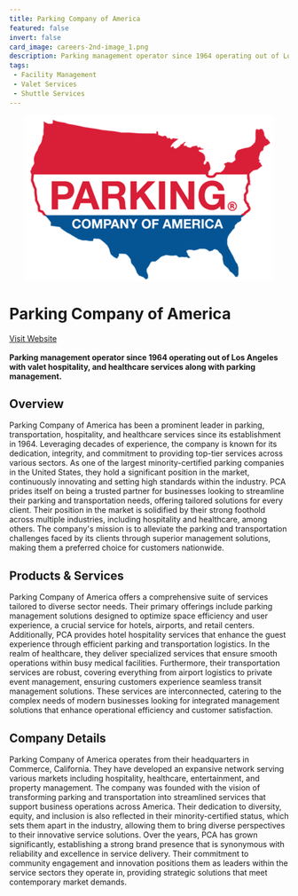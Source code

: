 ```yaml
---
title: Parking Company of America
featured: false
invert: false
card_image: careers-2nd-image_1.png
description: Parking management operator since 1964 operating out of Los Angeles with valet hospitality, and healthcare services along with parking management.
tags: 
 - Facility Management
 - Valet Services
 - Shuttle Services
---
```


<div align="center">
<a href="https://www.parkpca.com/">
<img src="careers-2nd-image_1.png" alt="Logo" style="min-width: 200px; max-width: 600px; height: auto;" >
</a>
</div>

# Parking Company of America
<a href="https://www.parkpca.com/">Visit Website</a>
<br>
<br>
**Parking management operator since 1964 operating out of Los Angeles with valet hospitality, and healthcare services along with parking management.**

## Overview
Parking Company of America has been a prominent leader in parking, transportation, hospitality, and healthcare services since its establishment in 1964. Leveraging decades of experience, the company is known for its dedication, integrity, and commitment to providing top-tier services across various sectors. As one of the largest minority-certified parking companies in the United States, they hold a significant position in the market, continuously innovating and setting high standards within the industry. PCA prides itself on being a trusted partner for businesses looking to streamline their parking and transportation needs, offering tailored solutions for every client. Their position in the market is solidified by their strong foothold across multiple industries, including hospitality and healthcare, among others. The company's mission is to alleviate the parking and transportation challenges faced by its clients through superior management solutions, making them a preferred choice for customers nationwide.
## Products & Services 
Parking Company of America offers a comprehensive suite of services tailored to diverse sector needs. Their primary offerings include parking management solutions designed to optimize space efficiency and user experience, a crucial service for hotels, airports, and retail centers. Additionally, PCA provides hotel hospitality services that enhance the guest experience through efficient parking and transportation logistics. In the realm of healthcare, they deliver specialized services that ensure smooth operations within busy medical facilities. Furthermore, their transportation services are robust, covering everything from airport logistics to private event management, ensuring customers experience seamless transit management solutions. These services are interconnected, catering to the complex needs of modern businesses looking for integrated management solutions that enhance operational efficiency and customer satisfaction.
## Company Details 
Parking Company of America operates from their headquarters in Commerce, California. They have developed an expansive network serving various markets including hospitality, healthcare, entertainment, and property management. The company was founded with the vision of transforming parking and transportation into streamlined services that support business operations across America. Their dedication to diversity, equity, and inclusion is also reflected in their minority-certified status, which sets them apart in the industry, allowing them to bring diverse perspectives to their innovative service solutions. Over the years, PCA has grown significantly, establishing a strong brand presence that is synonymous with reliability and excellence in service delivery. Their commitment to community engagement and innovation positions them as leaders within the service sectors they operate in, providing strategic solutions that meet contemporary market demands.


